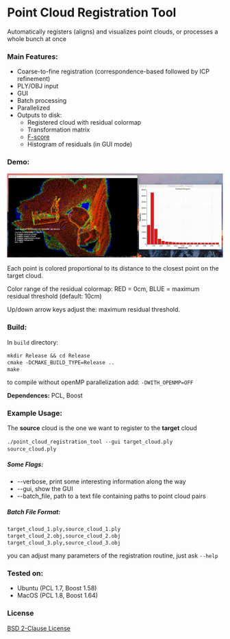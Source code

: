 Point Cloud Registration Tool
====
Automatically registers (aligns) and visualizes point clouds, or processes a whole bunch at once

### Main Features:
* Coarse-to-fine registration (correspondence-based followed by ICP refinement)
* PLY/OBJ input
* GUI
* Batch processing
* Parallelized
* Outputs to disk:
  * Registered cloud with residual colormap
  * Transformation matrix
  * [F-score](https://en.wikipedia.org/wiki/F1_score)
  * Histogram of residuals (in GUI mode)

### Demo:
![Example Screenshot](img/PointCloudRegistrationTool_demo.gif)

Each point is colored proportional to its distance to the closest point on the target cloud.

Color range of the residual colormap: RED = 0cm, BLUE = maximum residual threshold (default: 10cm)

Up/down arrow keys adjust the: maximum residual threshold.

### Build:

In `build` directory:
```
mkdir Release && cd Release
cmake -DCMAKE_BUILD_TYPE=Release ..
make
```

to compile without openMP parallelization add: `-DWITH_OPENMP=OFF`

**Dependences:** PCL, Boost

### Example Usage:

The **source** cloud is the one we want to register to the **target** cloud

`./point_cloud_registration_tool --gui target_cloud.ply source_cloud.ply`

##### Some Flags:
* --verbose, print some interesting information along the way
* --gui, show the GUI
* --batch_file, path to a text file containing paths to point cloud pairs

##### Batch File Format:
```
target_cloud_1.ply,source_cloud_1.ply
target_cloud_2.obj,source_cloud_2.obj
target_cloud_3.ply,source_cloud_3.obj
```

you can adjust many parameters of the registration routine, just ask `--help`

### Tested on:
* Ubuntu (PCL 1.7, Boost 1.58)
* MacOS (PCL 1.8, Boost 1.64)

### License

[BSD 2-Clause License](LICENSE)